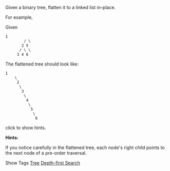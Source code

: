 Given a binary tree, flatten it to a linked list in-place.

For example,  
 Given

    1
            / \
           2 5
          / \ \
         3 4 6

   The flattened tree should look like:  

    1
        \
         2
          \
           3
            \
             4
              \
               5
                \
                 6

click to show hints.

**Hints:**

If you notice carefully in the flattened tree, each node's right child points to the next node of a pre-order traversal.

Show Tags
 [Tree](/tag/tree/) [Depth-first Search](/tag/depth-first-search/)
